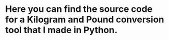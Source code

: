 # Here you can find the source code for a Kilogram and Pound conversion tool that I made in Python.
